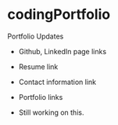 # codingPortfolio
Portfolio Updates 
- Github, LinkedIn page links
- Resume link
- Contact information link
- Portfolio links

- Still working on this.